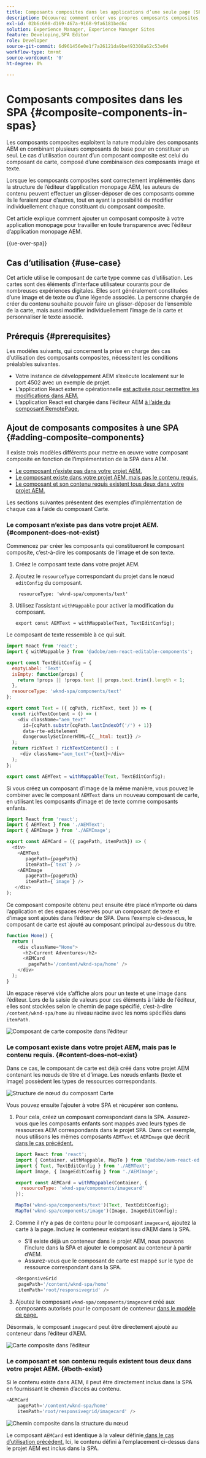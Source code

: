 ```yaml
---
title: Composants composites dans les applications d’une seule page (SPA)
description: Découvrez comment créer vos propres composants composites, composants constitués eux-mêmes d’autres composants, qui fonctionnent avec l’éditeur d’application monopage AEM.
exl-id: 02b6c698-d169-467a-9168-9fa6181bed6c
solution: Experience Manager, Experience Manager Sites
feature: Developing,SPA Editor
role: Developer
source-git-commit: 6d961456e0e1f7a26121da9be493308a62c53e04
workflow-type: tm+mt
source-wordcount: '0'
ht-degree: 0%

---
```



# Composants composites dans les SPA {#composite-components-in-spas}

Les composants composites exploitent la nature modulaire des composants AEM en combinant plusieurs composants de base pour en constituer un seul. Le cas d’utilisation courant d’un composant composite est celui du composant de carte, composé d’une combinaison des composants image et texte.

Lorsque les composants composites sont correctement implémentés dans la structure de l’éditeur d’application monopage AEM, les auteurs de contenu peuvent effectuer un glisser-déposer de ces composants comme ils le feraient pour d’autres, tout en ayant la possibilité de modifier individuellement chaque constituant du composant composite.

Cet article explique comment ajouter un composant composite à votre application monopage pour travailler en toute transparence avec l’éditeur d’application monopage AEM.

{{ue-over-spa}}

## Cas d’utilisation {#use-case}

Cet article utilise le composant de carte type comme cas d’utilisation. Les cartes sont des éléments d’interface utilisateur courants pour de nombreuses expériences digitales. Elles sont généralement constituées d’une image et de texte ou d’une légende associés. La personne chargée de créer du contenu souhaite pouvoir faire un glisser-déposer de l’ensemble de la carte, mais aussi modifier individuellement l’image de la carte et personnaliser le texte associé.

## Prérequis {#prerequisites}

Les modèles suivants, qui concernent la prise en charge des cas d’utilisation des composants composites, nécessitent les conditions préalables suivantes.

* Votre instance de développement AEM s’exécute localement sur le port 4502 avec un exemple de projet.
* L’application React externe opérationnelle [est activée pour permettre les modifications dans AEM.](spa-edit-external.md)
* L’application React est chargée dans l’éditeur AEM [à l’aide du composant RemotePage.](spa-remote-page.md)

## Ajout de composants composites à une SPA {#adding-composite-components}

Il existe trois modèles différents pour mettre en œuvre votre composant composite en fonction de l’implémentation de la SPA dans AEM.

* [Le composant n’existe pas dans votre projet AEM.](#component-does-not-exist)
* [Le composant existe dans votre projet AEM, mais pas le contenu requis.](#content-does-not-exist)
* [Le composant et son contenu requis existent tous deux dans votre projet AEM.](#both-exist)

Les sections suivantes présentent des exemples d’implémentation de chaque cas à l’aide du composant Carte.

### Le composant n’existe pas dans votre projet AEM. {#component-does-not-exist}

Commencez par créer les composants qui constitueront le composant composite, c’est-à-dire les composants de l’image et de son texte.

1. Créez le composant texte dans votre projet AEM.
1. Ajoutez le `resourceType` correspondant du projet dans le nœud `editConfig` du composant.

   ```text
    resourceType: 'wknd-spa/components/text' 
   ```

1. Utilisez l’assistant `withMappable` pour activer la modification du composant.

   ```text
   export const AEMText = withMappable(Text, TextEditConfig); 
   ```

Le composant de texte ressemble à ce qui suit.

```javascript
import React from 'react';
import { withMappable } from '@adobe/aem-react-editable-components';

export const TextEditConfig = {
  emptyLabel: 'Text',
  isEmpty: function(props) {
    return !props || !props.text || props.text.trim().length < 1;
  },
  resourceType: 'wknd-spa/components/text'
};

export const Text = ({ cqPath, richText, text }) => {
  const richTextContent = () => (
    <div className="aem_text"
      id={cqPath.substr(cqPath.lastIndexOf('/') + 1)}
      data-rte-editelement
      dangerouslySetInnerHTML={{__html: text}} />
  );
  return richText ? richTextContent() : (
     <div className="aem_text">{text}</div>
  );
};

export const AEMText = withMappable(Text, TextEditConfig);
```

Si vous créez un composant d’image de la même manière, vous pouvez le combiner avec le composant `AEMText` dans un nouveau composant de carte, en utilisant les composants d’image et de texte comme composants enfants.

```javascript
import React from 'react';
import { AEMText } from './AEMText';
import { AEMImage } from './AEMImage';

export const AEMCard = ({ pagePath, itemPath}) => (
  <div>
    <AEMText
       pagePath={pagePath}
       itemPath={`text`} />
    <AEMImage
       pagePath={pagePath}
       itemPath={`image`} />
   </div>
);
```

Ce composant composite obtenu peut ensuite être placé n’importe où dans l’application et des espaces réservés pour un composant de texte et d’image sont ajoutés dans l’éditeur de SPA. Dans l’exemple ci-dessous, le composant de carte est ajouté au composant principal au-dessous du titre.

```javascript
function Home() {
  return (
    <div className="Home">
      <h2>Current Adventures</h2>
      <AEMCard
        pagePath='/content/wknd-spa/home' />
    </div>
  );
}
```

Un espace réservé vide s’affiche alors pour un texte et une image dans l’éditeur. Lors de la saisie de valeurs pour ces éléments à l’aide de l’éditeur, elles sont stockées selon le chemin de page spécifié, c’est-à-dire `/content/wknd-spa/home` au niveau racine avec les noms spécifiés dans `itemPath`.

![Composant de carte composite dans l’éditeur](assets/composite-card.png)

### Le composant existe dans votre projet AEM, mais pas le contenu requis. {#content-does-not-exist}

Dans ce cas, le composant de carte est déjà créé dans votre projet AEM contenant les nœuds de titre et d’image. Les nœuds enfants (texte et image) possèdent les types de ressources correspondants.

![Structure de nœud du composant Carte](assets/composite-node-structure.png)

Vous pouvez ensuite l’ajouter à votre SPA et récupérer son contenu.

1. Pour cela, créez un composant correspondant dans la SPA. Assurez-vous que les composants enfants sont mappés avec leurs types de ressources AEM correspondants dans le projet SPA. Dans cet exemple, nous utilisons les mêmes composants `AEMText` et `AEMImage` que décrit [dans le cas précédent.](#component-does-not-exist)

   ```javascript
   import React from 'react';
   import { Container, withMappable, MapTo } from '@adobe/aem-react-editable-components';
   import { Text, TextEditConfig } from './AEMText';
   import Image, { ImageEditConfig } from './AEMImage';
   
   export const AEMCard = withMappable(Container, {
     resourceType: 'wknd-spa/components/imagecard'
   });
   
   MapTo('wknd-spa/components/text')(Text, TextEditConfig);
   MapTo('wknd-spa/components/image')(Image, ImageEditConfig);
   ```

1. Comme il n’y a pas de contenu pour le composant `imagecard`, ajoutez la carte à la page. Incluez le conteneur existant issu d’AEM dans la SPA.
   * S’il existe déjà un conteneur dans le projet AEM, nous pouvons l’inclure dans la SPA et ajouter le composant au conteneur à partir d’AEM.
   * Assurez-vous que le composant de carte est mappé sur le type de ressource correspondant dans la SPA.

   ```javascript
   <ResponsiveGrid
    pagePath='/content/wknd-spa/home'
    itemPath='root/responsivegrid' />
   ```

1. Ajoutez le composant `wknd-spa/components/imagecard` créé aux composants autorisés pour le composant de conteneur [dans le modèle de page.](/help/sites-authoring/templates.md)

Désormais, le composant `imagecard` peut être directement ajouté au conteneur dans l’éditeur d’AEM.

![Carte composite dans l’éditeur](assets/composite-card.gif)

### Le composant et son contenu requis existent tous deux dans votre projet AEM. {#both-exist}

Si le contenu existe dans AEM, il peut être directement inclus dans la SPA en fournissant le chemin d’accès au contenu.

```javascript
<AEMCard
    pagePath='/content/wknd-spa/home'
    itemPath='root/responsivegrid/imagecard' />
```

![Chemin composite dans la structure du nœud](assets/composite-path.png)

Le composant `AEMCard` est identique à la valeur définie[ dans le cas d’utilisation précédent.](#content-does-not-exist) Ici, le contenu défini à l’emplacement ci-dessus dans le projet AEM est inclus dans la SPA.
